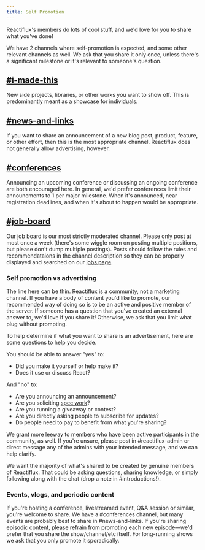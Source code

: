 ```yaml
---
title: Self Promotion
---
```


Reactiflux's members do lots of cool stuff, and we'd love for you to share what you've done!

We have 2 channels where self-promotion is expected, and some other relevant channels as well. We ask that you share it only once, unless there's a significant milestone or it's relevant to someone's question.

## [#i-made-this](https://discord.gg/GaCSDfm)

New side projects, libraries, or other works you want to show off. This is predominantly meant as a showcase for individuals.

## [#news-and-links](https://discord.gg/TEYnXKw)

If you want to share an announcement of a new blog post, product, feature, or other effort, then this is the most appropriate channel. Reactiflux does not generally allow advertising, however. 

## [#conferences](https://discord.gg/RYVBdtY)

Announcing an upcoming conference or discussing an ongoing conference are both encouraged here. In general, we'd prefer conferences limit their announcments to 1 per major milestone. When it's announced, near registration deadlines, and when it's about to happen would be appropriate.

## [#job-board](https://discord.gg/R942bNb)

Our job board is our most strictly moderated channel. Please only post at most once a week (there's some wiggle room on posting multiple positions, but please don't dump multiple postings). Posts should follow the rules and recommendataions in the channel description so they can be properly displayed and searched on our [jobs page](/jobs/).

### Self promotion vs advertising

The line here can be thin. Reactiflux is a community, not a marketing channel. If you have a body of content you'd like to promote, our recommended way of doing so is to be an active and positive member of the server. If someone has a question that you've created an external answer to, we'd love if you share it! Otherwise, we ask that you limit what plug without prompting.

To help determine if what you want to share is an advertisement, here are some questions to help you decide.

You should be able to answer "yes" to:

- Did you make it yourself or help make it?
- Does it use or discuss React?

And "no" to:

- Are you announcing an announcement?
- Are you soliciting [spec work](https://www.nospec.com/)?
- Are you running a giveaway or contest?
- Are you directly asking people to subscribe for updates?
- Do people need to pay to benefit from what you're sharing?

We grant more leeway to members who have been active participants in the community, as well. If you're unsure, please post in #reactiflux-admin or direct message any of the admins with your intended message, and we can help clarify.

We want the majority of what's shared to be created by genuine members of Reactiflux. That could be asking questions, sharing knowledge, or simply following along with the chat (drop a note in #introductions!).

### Events, vlogs, and periodic content

If you're hosting a conference, livestreamed event, Q&A session or similar, you're welcome to share. We have a #conferences channel, but many events are probably best to share in #news-and-links. If you're sharing episodic content, please refrain from promoting each new episode—we'd prefer that you share the show/channel/etc itself. For long-running shows we ask that you only promote it sporadically.
